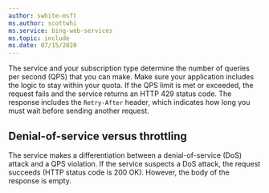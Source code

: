 ```yaml
---
author: swhite-msft
ms.author: scottwhi
ms.service: bing-web-services
ms.topic: include
ms.date: 07/15/2020
---
```


The service and your subscription type determine the number of queries per second (QPS) that you can make. Make sure your application includes the logic to stay within your quota. If the QPS limit is met or exceeded, the request fails and the service returns an HTTP 429 status code. The response includes the `Retry-After` header, which indicates how long you must wait before sending another request.

## Denial-of-service versus throttling

The service makes a differentiation between a denial-of-service (DoS) attack and a QPS violation. If the service suspects a DoS attack, the request succeeds (HTTP status code is 200 OK). However, the body of the response is empty.